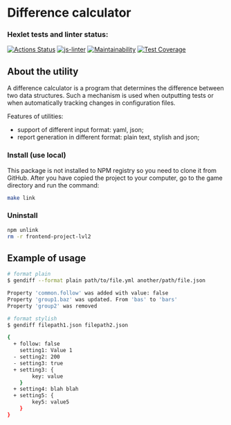 # Difference calculator

### Hexlet tests and linter status:
[![Actions Status](https://github.com/dimidroll450/frontend-project-lvl2/workflows/hexlet-check/badge.svg)](https://github.com/dimidroll450/frontend-project-lvl2/actions)
[![js-linter](https://github.com/dimidroll450/frontend-project-lvl2/workflows/js-linter/badge.svg)](https://github.com/dimidroll450/frontend-project-lvl2/actions)
[![Maintainability](https://api.codeclimate.com/v1/badges/bcc43bd08edb43133437/maintainability)](https://codeclimate.com/github/dimidroll450/frontend-project-lvl2/maintainability)
[![Test Coverage](https://api.codeclimate.com/v1/badges/bcc43bd08edb43133437/test_coverage)](https://codeclimate.com/github/dimidroll450/frontend-project-lvl2/test_coverage)

## About the utility
A difference calculator is a program that determines the difference between two data structures. Such a mechanism is used when outputting tests or when automatically tracking changes in configuration files.

Features of utilities:
- support of different input format: yaml, json;
- report generation in different format: plain text, stylish and json;

### Install (use local)
This package is not installed to NPM registry so you need to clone it from GitHub. After you have copied the project to your computer, go to the game directory and run the command:
```bash
make link
```

### Uninstall
```bash
npm unlink
rm -r frontend-project-lvl2
```

## Example of usage
```bash
# format plain
$ gendiff --format plain path/to/file.yml another/path/file.json

Property 'common.follow' was added with value: false
Property 'group1.baz' was updated. From 'bas' to 'bars'
Property 'group2' was removed

# format stylish
$ gendiff filepath1.json filepath2.json

{
  + follow: false
    setting1: Value 1
  - setting2: 200
  - setting3: true
  + setting3: {
        key: value
    }
  + setting4: blah blah
  + setting5: {
        key5: value5
    }
}
```
